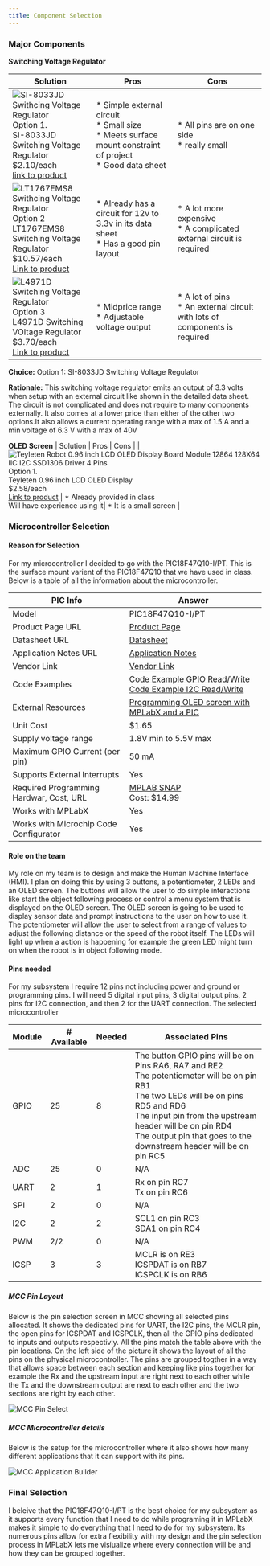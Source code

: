 ```yaml
---
title: Component Selection
---
```


### Major Components

**Switching Voltage Regulator**

| **Solution**                                                                                                                                                                                      | **Pros**                                                                                                                                    | **Cons**                                                                                            |
| ------------------------------------------------------------------------------------------------------------------------------------------------------------------------------------------------- | ------------------------------------------------------------------------------------------------------------------------------------------- | --------------------------------------------------------------------------------------------------- |
| ![SI-8033JD Swithcing Voltage Regulator](SI-8033JD_Voltage_Regulator.jpg)<br>Option 1.<br> SI-8033JD Switching Voltage Regulator<br>$2.10/each<br>[link to product](https://www.digikey.com/en/products/detail/sanken-electric-usa-inc/SI-8033JD/5699929)           | \* Simple external circuit<br>\* Small size <br>\* Meets surface mount constraint of project <br>\* Good data sheet | \* All pins are on one side<br>\* really small                     |
| ![LT1767EMS8 Swithcing Voltage Regulator](LT1767EMS8-_Voltage_Regulator.jpg)<br> Option 2 <br> LT1767EMS8 Switching Voltage Regulator <br>$10.57/each <br> [Link to product](https://www.digikey.com/en/products/detail/analog-devices-inc/LT1767EMS8-3-3-TRPBF/958447) | \* Already has a circuit for 12v to 3.3v in its data sheet <br>\* Has a good pin layout <br>                           | \* A lot more expensive <br>\* A complicated external circuit is required                  |
| ![L4971D Switching Voltage Regulator](L4971D_Voltage_Regulator.jpg)<br> Option 3 <br> L4971D Switching VOltage Regulator<br>$3.70/each <br> [Link to product](https://www.digikey.com/en/products/detail/stmicroelectronics/L4971D/585932)                             | \* Midprice range <br>\* Adjustable voltage output                                                                     | \* A lot of pins <br>\* An external circuit with lots of components is required    |

**Choice:** Option 1: SI-8033JD Switching Voltage Regulator

**Rationale:** This switching voltage regulator emits an output of 3.3 volts when setup with an external circuit like shown in the detailed data sheet. The circuit is not complicated and does not require to many components externally. It also comes at a lower price than either of the other two options.It also allows a current operating range with a max of 1.5 A and a min voltage of 6.3 V with a max of 40V

**OLED Screen**
| Solution | Pros | Cons |
| ![Teyleten Robot 0.96 inch LCD OLED Display Board Module 12864 128X64 IIC I2C SSD1306 Driver 4 Pins](OLED_Screen.jpg)<br> Option 1.<br> Teyleten 0.96 inch LCD OLED Display <br> $2.58/each<br> [Link to product](https://www.amazon.com/Teyleten-Robot-Display-SSD1306-Raspberry/dp/B0CN373JF4) | \* Already provided in class<br> Will have experience using it| \* It is a small screen |

### Microcontroller Selection

#### Reason for Selection
For my microcontroller I decided to go with the PIC18F47Q10-I/PT. This is the surface mount varient of the PIC18F47Q10 that we have used in class. Below is a table of all the information about the microcontroller.

| PIC Info                                | Answer |
| --------------------------------------- | ------ |
| Model                                   | PIC18F47Q10-I/PT |
| Product Page URL                        | [Product Page](https://www.microchip.com/en-us/product/pic18f47q10#Overview) |
| Datasheet URL                           | [Datasheet](https://ww1.microchip.com/downloads/en/DeviceDoc/PIC18F27-47Q10-Data-Sheet-40002043E.pdf) |
| Application Notes URL                   | [Application Notes]() |
| Vendor Link                             | [Vendor Link](https://www.digikey.com/en/products/detail/microchip-technology/PIC18F47Q10-I-PT/10187786) |
| Code Examples                           | [Code Example GPIO Read/Write](https://github.com/microchip-pic-avr-examples/pic18f47q10-cnano-gpio-read-write-bare/tree/1.0.6) <br> [Code Example I2C Read/Write](https://github.com/microchip-pic-avr-examples/pic18f47q10-cnano-i2c-read-write-temp-sensor-mcc/tree/1.0.1) |
| External Resources                      | [Programming OLED screen with MPLabX and a PIC](https://embeddedlaboratory.blogspot.com/2018/02/oled-i2c-display-using-microchip-pic.html) |
| Unit Cost                               | $1.65 |
| Supply voltage range                    | 1.8V min to 5.5V max |
| Maximum GPIO Current (per pin)          | 50 mA |
| Supports External Interrupts            | Yes |
| Required Programming Hardwar, Cost, URL | [MPLAB SNAP](https://www.microchip.com/en-us/development-tool/PG164100) <br> Cost: $14.99 |
| Works with MPLabX                       | Yes |
| Works with Microchip Code Configurator  | Yes |

#### Role on the team
My role on my team is to design and make the Human Machine Interface (HMI). I plan on doing this by using 3 buttons, a potentiometer, 2 LEDs and an OLED screen. The buttons will allow the user to do simple interactions like start the object following process or control a menu system that is displayed on the OLED screen. The OLED screen is going to be used to display sensor data and prompt instructions to the user on how to use it. The potentiometer will allow the user to select from a range of values to adjust the following distance or the speed of the robot itself. The LEDs will light up when a action is happening for example the green LED might turn on when the robot is in object following mode.


#### Pins needed
For my subsystem I require 12 pins not including power and ground or programming pins. I will need 5 digital input pins, 3 digital output pins, 2 pins for I2C connection, and then 2 for the UART connection. The selected microcontroller 

| Module | # Available | Needed | Associated Pins |
| ------ | ----------- | ------ | --------------- |
| GPIO   | 25          | 8      | The button GPIO pins will be on Pins RA6, RA7 and RE2 <br> The potentiometer will be on pin RB1 <br> The two LEDs will be on pins RD5 and RD6 <br> The input pin from the upstream header will be on pin RD4 <br> The output pin that goes to the downstream header will be on pin RC5 |
| ADC    | 25          | 0      | N/A             |
| UART   | 2           | 1      | Rx on pin RC7 <br> Tx on pin RC6 |
| SPI    | 2           | 0      | N/A             |
| I2C    | 2           | 2      | SCL1 on pin RC3 <br> SDA1 on pin RC4 |
| PWM    | 2/2         | 0      | N/A             |
| ICSP   | 3           | 3      | MCLR is on RE3 <br> ICSPDAT is on RB7 <br> ICSPCLK is on RB6 |

##### MCC Pin Layout
Below is the pin selection screen in MCC showing all selected pins allocated. It shows the dedicated pins for UART, the I2C pins, the MCLR pin, the open pins for ICSPDAT and ICSPCLK, then all the GPIO pins dedicated to inputs and outputs respectivly. All the pins match the table above with the pin locations. On the left side of the picture it shows the layout of all the pins on the physical microcontroller. The pins are grouped togther in a way that allows space between each section and keeping like pins together for example the Rx and the upstream input are right next to each other while the Tx and the downstream output are next to each other and the two sections are right by each other.

![MCC Pin Select](MCC_Pin_Select.png)

##### MCC Microcontroller details
Below is the setup for the microcontroller where it also shows how many different applications that it can support with its pins.

![MCC Application Builder](MCC_Application_Builder.png)

### Final Selection
I beleive that the PIC18F47Q10-I/PT is the best choice for my subsystem as it supports every function that I need to do while programing it in MPLabX makes it simple to do everything that I need to do for my subsystem. Its numerous pins allow for extra flexibility with my design and the pin selection process in MPLabX lets me visiualize where every connection will be and how they can be grouped together.




